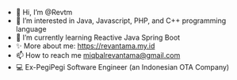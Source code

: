 - 👋 Hi, I’m @Revtm
- 👀 I’m interested in Java, Javascript, PHP, and C++ programming language 
- 🌱 I’m currently learning Reactive Java Spring Boot
- ✨ More about me: https://revantama.my.id
- 📫 How to reach me miqbalrevantama@gmail.com
- 💻 Ex-PegiPegi Software Engineer (an Indonesian OTA Company)

<!---
Revtm/Revtm is a ✨ special ✨ repository because its `README.md` (this file) appears on your GitHub profile.
You can click the Preview link to take a look at your changes.
--->
